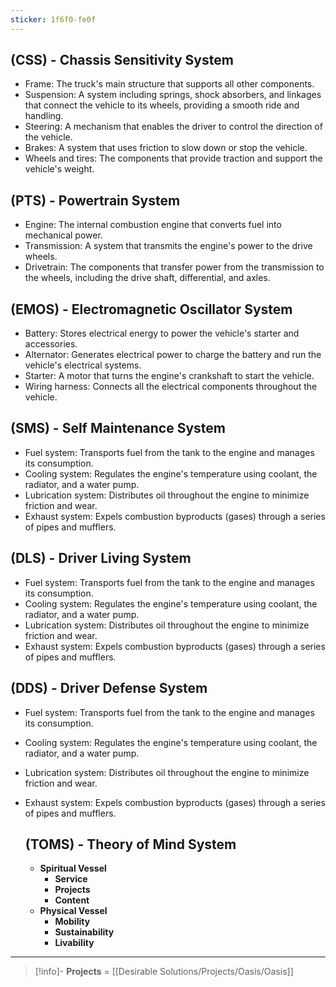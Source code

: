 ```yaml
---
sticker: 1f6f0-fe0f
---
```


## (CSS) - Chassis Sensitivity System

-   Frame: The truck's main structure that supports all other components.
-   Suspension: A system including springs, shock absorbers, and linkages that connect the vehicle to its wheels, providing a smooth ride and handling.
-   Steering: A mechanism that enables the driver to control the direction of the vehicle.
-   Brakes: A system that uses friction to slow down or stop the vehicle.
-   Wheels and tires: The components that provide traction and support the vehicle's weight.

## (PTS) - Powertrain System

-   Engine: The internal combustion engine that converts fuel into mechanical power.
-   Transmission: A system that transmits the engine's power to the drive wheels.
-   Drivetrain: The components that transfer power from the transmission to the wheels, including the drive shaft, differential, and axles.

## (EMOS) - Electromagnetic Oscillator System

-   Battery: Stores electrical energy to power the vehicle's starter and accessories.
-   Alternator: Generates electrical power to charge the battery and run the vehicle's electrical systems.
-   Starter: A motor that turns the engine's crankshaft to start the vehicle.
-   Wiring harness: Connects all the electrical components throughout the vehicle.

## (SMS) - Self Maintenance System

-   Fuel system: Transports fuel from the tank to the engine and manages its consumption.
-   Cooling system: Regulates the engine's temperature using coolant, the radiator, and a water pump.
-   Lubrication system: Distributes oil throughout the engine to minimize friction and wear.
-   Exhaust system: Expels combustion byproducts (gases) through a series of pipes and mufflers.

## (DLS) - Driver Living System

-   Fuel system: Transports fuel from the tank to the engine and manages its consumption.
-   Cooling system: Regulates the engine's temperature using coolant, the radiator, and a water pump.
-   Lubrication system: Distributes oil throughout the engine to minimize friction and wear.
-   Exhaust system: Expels combustion byproducts (gases) through a series of pipes and mufflers.

## (DDS) - Driver Defense System

-   Fuel system: Transports fuel from the tank to the engine and manages its consumption.
    
-   Cooling system: Regulates the engine's temperature using coolant, the radiator, and a water pump.
    
-   Lubrication system: Distributes oil throughout the engine to minimize friction and wear.
    
-   Exhaust system: Expels combustion byproducts (gases) through a series of pipes and mufflers.
    
    ## (TOMS) - Theory of Mind System
    
    -   **Spiritual Vessel**
        -   **Service**
        -   **Projects**
        -   **Content**
    -   **Physical Vessel**
        -   **Mobility**
        -   **Sustainability**
        -   **Livability**


---
> [!info]-
> **Projects** = [[Desirable Solutions/Projects/Oasis/Oasis]]
> 